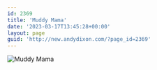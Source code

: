 ```yaml
---
id: 2369
title: 'Muddy Mama'
date: '2023-03-17T13:45:28+00:00'
layout: page
guid: 'http://new.andydixon.com/?page_id=2369'
---
```


![Muddy Mama](https://i0.wp.com/assets.g8x2.ldn.idrivee2-23.com/posters/Muddy%20Mama%2001.jpg?w=1200&ssl=1 "Muddy Mama")